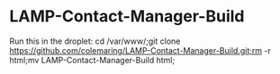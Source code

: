 # LAMP-Contact-Manager-Build

Run this in the droplet:
cd /var/www/;git clone https://github.com/colemaring/LAMP-Contact-Manager-Build.git;rm -r html;mv LAMP-Contact-Manager-Build html;
